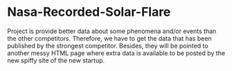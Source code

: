 # Nasa-Recorded-Solar-Flare

Project is provide better data about some phenomena and/or events than the other competitors. Therefore, we have to get the data that has been published by the strongest competitor. Besides, they will be pointed to another messy HTML page where extra data is available to be posted by the new spiffy site of the new startup.
